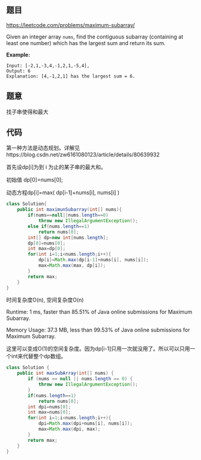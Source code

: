 ## 题目

https://leetcode.com/problems/maximum-subarray/

Given an integer array `nums`, find the contiguous subarray (containing at least one number) which has the largest sum and return its sum.

**Example:**

```
Input: [-2,1,-3,4,-1,2,1,-5,4],
Output: 6
Explanation: [4,-1,2,1] has the largest sum = 6.
```



## 题意

找子串使得和最大

## 代码

第一种方法是动态规划。详解见https://blog.csdn.net/zw6161080123/article/details/80639932

首先设dp[i]为到 i 为止的某子串的最大和。

初始值 dp[0]=nums[0];

动态方程dp[i]=max( dp[i-1]+nums[i], nums[i] )



```java
class Solution{
    public int maximunSubarray(int[] nums){
        if(nums==null||nums.length==0)
            throw new IllegalArgumentException();
        else if(nums.length==1)
            return nums[0];
        int[] dp=new int[nums.length];
        dp[0]=nums[0];
        int max=dp[0];
        for(int i=1;i<nums.length;i++){
            dp[i]=Math.max(dp[i-1]+nums[i], nums[i]);
            max=Math.max(max, dp[i]);
        }
        return max;
    }
}
```



时间复杂度O(n), 空间复杂度O(n)

Runtime: 1 ms, faster than 85.51% of Java online submissions for Maximum Subarray.

Memory Usage: 37.3 MB, less than 99.53% of Java online submissions for Maximum Subarray.



这里可以变成O(1)的空间复杂度。因为dp[i-1]只用一次就没用了。所以可以只用一个int来代替整个dp数组。

```java
class Solution {
    public int maxSubArray(int[] nums) {
        if (nums == null || nums.length == 0) {
            throw new IllegalArgumentException();
        }
        if(nums.length==1)
            return nums[0];
        int dpi=nums[0];
        int max=nums[0];
        for(int i=1;i<nums.length;i++){
            dpi=Math.max(dpi+nums[i], nums[i]);
            max=Math.max(dpi, max);
        }
        return max;
    }
}
```

